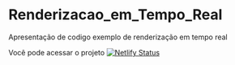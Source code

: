 # Renderizacao_em_Tempo_Real

Apresentação de codigo exemplo de renderização em tempo real


Você pode acessar o projeto [![Netlify Status](https://api.netlify.com/api/v1/badges/e417a718-c0c7-45e3-97a9-a7b79149be7f/deploy-status)](https://renderizacao.netlify.app/)

